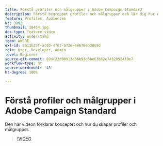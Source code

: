 ```yaml
---
title: Förstå profiler och målgrupper i Adobe Campaign Standard
description: Förstå begreppet profiler och målgrupper och lär dig hur du skapar profiler och målgrupper.
feature: Profiles, Audiences
kt: 3893
thumbnail: 18464.jpg
doc-type: feature video
activity: understand
team: WWFRE
exl-id: 8a11b35f-ac6b-4f63-a72e-4e676ea3d69d
role: User, Developer, Admin
level: Beginner
source-git-commit: 89df23d00913d36b93d3be03b62c74320524f9c7
workflow-type: ht
source-wordcount: '43'
ht-degree: 100%

---
```


# Förstå profiler och målgrupper i Adobe Campaign Standard

Den här videon förklarar konceptet och hur du skapar profiler och målgrupper.

>[!VIDEO](https://video.tv.adobe.com/v/18464?quality=12&learn=on)
